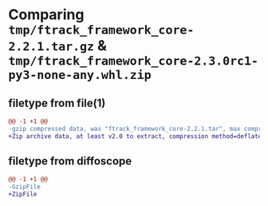 # Comparing `tmp/ftrack_framework_core-2.2.1.tar.gz` & `tmp/ftrack_framework_core-2.3.0rc1-py3-none-any.whl.zip`

## filetype from file(1)

```diff
@@ -1 +1 @@
-gzip compressed data, was "ftrack_framework_core-2.2.1.tar", max compression
+Zip archive data, at least v2.0 to extract, compression method=deflate
```

## filetype from diffoscope

```diff
@@ -1 +1 @@
-GzipFile
+ZipFile
```

